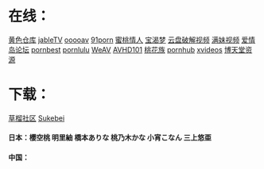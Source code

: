 # 在线：
<a href="http://2547ck.com/" target="_blank">黄色仓库</a>
<a href="http://jable.tv/" target="_blank">jableTV</a>
<a href="http://ooooav.com/" target="_blank">ooooav</a>
<a href="https://91porn.com/index.php" target="_blank">91porn</a>
<a href="https://www.mtlover888.cc/" target="_blank">蜜桃情人</a>
<a href="https://www.pokemod.asia/" target="_blank">宝渴梦</a>
<a href="https://www.mdrccbig.info/" target="_blank">云盘破解视频</a>
<a href="https://www.1111modruba.cc/" target="_blank">满妹视频</a>
<a href="http://www.jamgoo.com/" target="_blank">爱情岛论坛</a>
<a href="https://www.pornbest.org/" target="_blank">pornbest</a>
<a href="https://www.pornlulu.com/" target="_blank">pornlulu</a>
<a href="https://weav.xyz/" target="_blank">WeAV</a>
<a href="http://61thz.com/forum.php/" target="_blank">AVHD101</a>
<a href="https://cn.ao101.sbs/watch?v=WR8mjxQGZEb/" target="_blank">桃花族</a>
<a href="https://cn.pornhub.com/video/search?search=%E5%9B%BD%E4%BA%A7" target="_blank">pornhub</a>
<a href="https://www.xvideos.com/?k=%E4%B8%AD%E5%9B%BD&top/" target="_blank">xvideos</a>
<a href="https://btt405.com/?s=vod-show-id-3.html/" target="_blank">博天堂资源</a>
# 下载：
<a href="http://t66y.com/index.php/" target="_blank">草榴社区</a>
<a href="https://sukebei.nyaa.si/" target="_blank">Sukebei</a>

#### 日本：櫻空桃 明里紬 橋本ありな 桃乃木かな 小宵こなん 三上悠亜
#### 中国：

